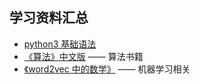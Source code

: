 ## 学习资料汇总

* [python3 基础语法](https://learnpythonthehardway.org/python3/)
* [《算法》中文版](./book/1.pdf) —— 算法书籍
* [《word2vec 中的数学》](./book/2.pdf) —— 机器学习相关
